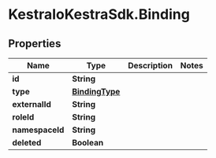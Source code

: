 # KestraIoKestraSdk.Binding

## Properties

Name | Type | Description | Notes
------------ | ------------- | ------------- | -------------
**id** | **String** |  | 
**type** | [**BindingType**](BindingType.md) |  | 
**externalId** | **String** |  | 
**roleId** | **String** |  | 
**namespaceId** | **String** |  | 
**deleted** | **Boolean** |  | 


